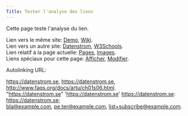 ```yaml
---
Title: Tester l'analyse des liens
---
```

Cette page teste l'analyse du lien.

Lien vers le même site: [Demo](/fr/), [Wiki](/fr/plugins/wiki/).  
Lien vers un autre site: [Datenstrom](https://datenstrom.se), [W3Schools](https://www.w3schools.com).  
Lien relatif à la page actuelle: [Pages](api-content-files), [Images](image-parsing).  
Liens spéciaux pour cette page: [Afficher](@pageread), [Modifier](@pageedit).

Autolinking URL:

https://datenstrom.se, https://datenstrom.se, http://www.faqs.org/docs/artu/ch01s06.html.  
"https://datenstrom.se" 'https://datenstrom.se' https://datenstrom.se: https://datenstrom.se;  
bla@example.com, pe.ter@example.com, list+subscribe@example.com.  
